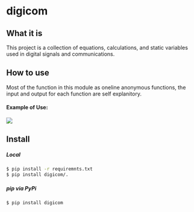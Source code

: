 # digicom

## What it is

This project is a collection of equations, calculations, and static variables
used in digital signals and communications.

## How to use

Most of the function in this module as oneline anonymous functions, the input
and output for each function are self explanitory.

#### Example of Use:
![](./doc/imgs/example.png)

## Install

##### Local
```bash
$ pip install -r requiremnts.txt
$ pip install digicom/.
```

##### pip via PyPi
```bash
$ pip install digicom
```

